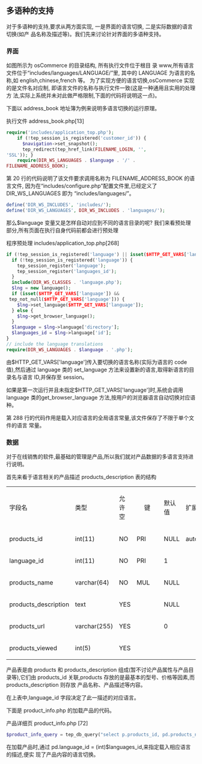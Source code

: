 ## 多语种的支持

对于多语种的支持,要求从两方面实现, 一是界面的语言切换, 二是实际数据的语言切换(如产 品名称及描述等)。我们先来讨论针对界面的多语种支持。

### 界面

如图所示为 osCommerce 的目录结构, 所有执行文件位于根目 录 www,所有语言文件位于“includes/languages/LANGUAGE/”里, 其中的 LANGUAGE 为语言的名称,如 english,chinese,french 等。 为了实现方便的语言切换,osCommerce 实现的是文件名对应制, 即语言文件的名称与执行文件一致(这是一种通用且实用的处理方 法,实际上系统并未对此做严格限制,下面的代码将说明这一点)。

下面以 address_book 地址簿为例来说明多语言切换的运行原理。

执行文件 address_book.php[13]

```php
require('includes/application_top.php');
    if (!tep_session_is_registered('customer_id')) {
      $navigation->set_snapshot();
      tep_redirect(tep_href_link(FILENAME_LOGIN, '',
'SSL')); }
    require(DIR_WS_LANGUAGES . $language . '/' .
FILENAME_ADDRESS_BOOK);
```

第 20 行的代码说明了该文件要求调用名称为 FILENAME_ADDRESS_BOOK 的语言文件,
因为在“includes/configure.php”配置文件里,已经定义了 DIR_WS_LANGUAGES 即为
“includes/languages/”。

```php
define('DIR_WS_INCLUDES', 'includes/');
define('DIR_WS_LANGUAGES', DIR_WS_INCLUDES . 'languages/');
```

那么$language 变量又是怎样自动对应到不同的语言目录的呢? 我们来看预处理部分,所有页面在执行自身代码前都会进行预处理

程序预处理 includes/application_top.php[268]
```php
if (!tep_session_is_registered('language') || isset($HTTP_GET_VARS['language'])) {
  if (!tep_session_is_registered('language')) {
    tep_session_register('language');
    tep_session_register('languages_id');
  }
  include(DIR_WS_CLASSES . 'language.php');
  $lng = new language();
  if (isset($HTTP_GET_VARS['language']) &&
 tep_not_null($HTTP_GET_VARS['language'])) {
    $lng->set_language($HTTP_GET_VARS['language']);
  } else {
    $lng->get_browser_language();
  }
  $language = $lng->language['directory'];
  $languages_id = $lng->language['id'];
}
// include the language translations
require(DIR_WS_LANGUAGES . $language . '.php');
```

由$HTTP_GET_VARS['language']传入要切换的语言名称(实际为语言的 code 值),然后通过 language 类的 set_language 方法来设置新的语言,取得新语言的目录名与语言 ID,并保存至 session。 

如果是第一次运行并且未指定$HTTP_GET_VARS['language']时,系统会调用 language 类的get_browser_language 方法,按用户的浏览器语言自动切换对应语种。

第 288 行的代码作用是载入对应语言的全局语言常量,该文件保存了不限于单个文件的语言
常量。

### 数据

对于在线销售的软件,最基础的管理是产品,所以我们就对产品数据的多语言支持进行说明。

首先来看于语言相关的产品描述 products_description 表的结构
<div>
<table>
<tbody>
<tr>
<td>
<div class="layoutArea">
<div class="column">
<p>字段名</p>
</div>
</div>
</td>
<td>
<div class="layoutArea">
<div class="column">
<p>类型</p>
</div>
</div>
</td>
<td>
<div class="layoutArea">
<div class="column">
<p>允许空</p>
</div>
</div>
</td>
<td>&nbsp;</td>
<td>
<div class="layoutArea">
<div class="column">
<p>键</p>
</div>
</div>
</td>
<td>&nbsp;</td>
<td>
<div class="layoutArea">
<div class="column">
<p>默认值</p>
</div>
</div>
</td>
<td>
<div class="layoutArea">
<div class="column">
<p>扩展</p>
</div>
</div>
</td>
</tr>
<tr>
<td>
<div class="layoutArea">
<div class="column">
<p>products_id</p>
</div>
</div>
</td>
<td>
<div class="layoutArea">
<div class="column">
<p>int(11)</p>
</div>
</div>
</td>
<td>
<div class="layoutArea">
<div class="column">
<p>NO</p>
</div>
</div>
</td>
<td colspan="3" rowspan="1">
<div class="layoutArea">
<div class="column">
<p>PRI</p>
</div>
</div>
</td>
<td>
<div class="layoutArea">
<div class="column">
<p>NULL</p>
</div>
</div>
</td>
<td>
<div class="layoutArea">
<div class="column">
<p>auto_increment</p>
</div>
</div>
</td>
</tr>
<tr>
<td>
<div class="layoutArea">
<div class="column">
<p>language_id</p>
</div>
</div>
</td>
<td>
<div class="layoutArea">
<div class="column">
<p>int(11)</p>
</div>
</div>
</td>
<td>
<div class="layoutArea">
<div class="column">
<p>NO</p>
</div>
</div>
</td>
<td colspan="3" rowspan="1">
<div class="layoutArea">
<div class="column">
<p>PRI</p>
</div>
</div>
</td>
<td>
<div class="layoutArea">
<div class="column">
<p>1</p>
</div>
</div>
</td>
<td>&nbsp;</td>
</tr>
<tr>
<td>
<div class="layoutArea">
<div class="column">
<p>products_name</p>
</div>
</div>
</td>
<td>
<div class="layoutArea">
<div class="column">
<p>varchar(64)</p>
</div>
</div>
</td>
<td>
<div class="layoutArea">
<div class="column">
<p>NO</p>
</div>
</div>
</td>
<td colspan="3" rowspan="1">
<div class="layoutArea">
<div class="column">
<p>MUL</p>
</div>
</div>
</td>
<td>
<div class="layoutArea">
<div class="column">
<p>NULL</p>
</div>
</div>
</td>
<td>&nbsp;</td>
</tr>
<tr>
<td>
<div class="layoutArea">
<div class="column">
<p>products_description</p>
</div>
</div>
</td>
<td>
<div class="layoutArea">
<div class="column">
<p>text</p>
</div>
</div>
</td>
<td>
<div class="layoutArea">
<div class="column">
<p>YES</p>
</div>
</div>
</td>
<td colspan="3" rowspan="1">&nbsp;</td>
<td>
<div class="layoutArea">
<div class="column">
<p>NULL</p>
</div>
</div>
</td>
<td>&nbsp;</td>
</tr>
<tr>
<td>
<div class="layoutArea">
<div class="column">
<p>products_url</p>
</div>
</div>
</td>
<td>
<div class="layoutArea">
<div class="column">
<p>varchar(255)</p>
</div>
</div>
</td>
<td>
<div class="layoutArea">
<div class="column">
<p>YES</p>
</div>
</div>
</td>
<td colspan="3" rowspan="1">&nbsp;</td>
<td>
<div class="layoutArea">
<div class="column">
<p>0</p>
</div>
</div>
</td>
<td>&nbsp;</td>
</tr>
<tr>
<td>
<div class="layoutArea">
<div class="column">
<p>products_viewed</p>
</div>
</div>
</td>
<td>
<div class="layoutArea">
<div class="column">
<p>int(5)</p>
</div>
</div>
</td>
<td>
<div class="layoutArea">
<div class="column">
<p>YES</p>
</div>
</div>
</td>
<td colspan="3" rowspan="1">&nbsp;</td>
<td>&nbsp;</td>
<td>&nbsp;</td>
</tr>
</tbody>
</table>
</div>

产品表是由 products 和 products_description 组成(暂不讨论产品属性与产品目录等),它们由 products_id 关联,products 存放的是最基本的型号、价格等因素,而 products_description 则存放 产品名称、产品描述等内容。

在上表中,language_id 字段决定了此一描述的对应语言。 

下面是 product_info.php 的加载产品的代码。

产品详细页 product_info.php [72]

```php
$product_info_query = tep_db_query("select p.products_id, pd.products_name, pd.products_description, p.products_model, p.products_quantity, p.products_image, pd.products_url, p.products_price, p.products_tax_class_id, p.products_date_added, p.products_date_available, p.manufacturers_id from " . TABLE_PRODUCTS . " p, " . TABLE_PRODUCTS_DESCRIPTION . " pd where p.products_status = '1' and p.products_id = '" . (int)$HTTP_GET_VARS['products_id'] . "' and pd.products_id = p.products_id and pd.language_id = '" . (int)$languages_id . "'");
```

在加载产品时,通过 pd.language_id = (int)$languages_id,来指定载入相应语言的描述,便实 现了产品内容的语言切换。